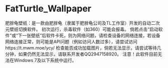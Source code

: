 # FatTurtle_Wallpaper
肥胖龟壁纸：是一款由肥胖龟（隶属于肥胖龟公司及TL工作室）开发的自动二次元壁纸切换软件。
初次运行，杀毒软件（如360）可能会报毒。
倘若点击“启动软件”或“下一张壁纸”后软件卡死，则为网络问题，请检查设备的网络连接，若设备网络连接正常，则可能是API问题（例如访问人数过多），请尝试访问https://t.mwm.moe/ycy/
检查能否成功加载图片，倘若无法显示，请尝试等待几分钟，如果仍然无法显示，请联系开发者QQ2947158920。
注意！此软件目前无法在Windows 7及以下系统中运行。
